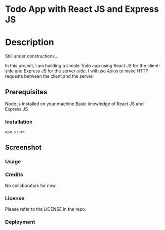 # Todo App with React JS and Express JS

# Description

Still under constructions...

In this project, I am building a simple Todo app using React JS for the client-side and Express JS for the server-side. I will use Axios to make HTTP requests between the client and the server.

## Prerequisites

Node.js installed on your machine
Basic knowledge of React JS and Express JS

### Installation

`npm start`



## Screenshot



### Usage



### Credits
 
No collaborators for now.



### License

Please refer to the LICENSE in the repo.


### Deployment

